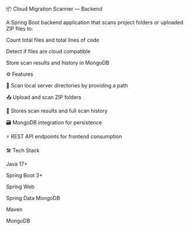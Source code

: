 📦 Cloud Migration Scanner — Backend

A Spring Boot backend application that scans project folders or uploaded ZIP files to:

Count total files and total lines of code

Detect if files are cloud compatible

Store scan results and history in MongoDB

⚙️ Features

📁 Scan local server directories by providing a path

📤 Upload and scan ZIP folders

🧠 Stores scan results and full scan history

🗃 MongoDB integration for persistence

⚡ REST API endpoints for frontend consumption

🛠 Tech Stack

Java 17+

Spring Boot 3+

Spring Web

Spring Data MongoDB

Maven

MongoDB
